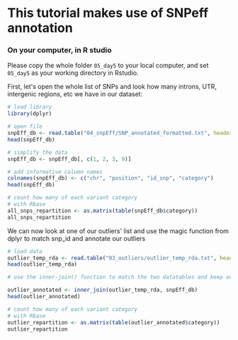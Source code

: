 # This tutorial makes use of SNPeff annotation

### On your computer, in R studio
Please copy the whole folder `05_day5` to your local computer, and set `05_day5` as your working directory in Rstudio.

First, let's open the whole list of SNPs and look how many introns, UTR, intergenic regions, etc we have in our dataset:

```R
# load library
library(dplyr)

# open file
snpEff_db <- read.table("04_snpEff/SNP_annotated_formatted.txt", header = FALSE) 
head(snpEff_db)

# simplify the data
snpEff_db <- snpEff_db[, c(1, 2, 3, 9)] 

# add informative column names
colnames(snpEff_db) <- c("chr", "position", "id_snp", "category")
head(snpEff_db)

# count how many of each variant category
# with Rbase
all_snps_repartition <- as.matrix(table(snpEff_db$category))
all_snps_repartition
```
We can now look at one of our outliers' list and use the magic function from dplyr to match snp_id and annotate our outliers
```R
# load data
outlier_temp_rda <- read.table("03_outliers/outlier_temp_rda.txt", header = TRUE)
head(outlier_temp_rda)

# use the inner-join() function to match the two datatables and keep only rows in common

outlier_annotated <- inner_join(outlier_temp_rda, snpEff_db)
head(outlier_annotated)

# count how many of each variant category
# with Rbase
outlier_repartition <- as.matrix(table(outlier_annotated$category))
outlier_repartition
```
